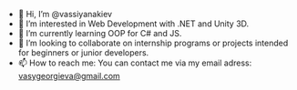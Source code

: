 - 👋 Hi, I’m @vassiyanakiev
- 👀 I’m interested in Web Development with .NET and Unity 3D.
- 🌱 I’m currently learning OOP for C# and JS. 
- 💞️ I’m looking to collaborate on internship programs or projects intended for beginners or junior developers.
- 📫 How to reach me: You can contact me via my email adress: vasygeorgieva@gmail.com

<!---
vassiyanakiev/vassiyanakiev is a ✨ special ✨ repository because its `README.md` (this file) appears on your GitHub profile.
You can click the Preview link to take a look at your changes.
--->
